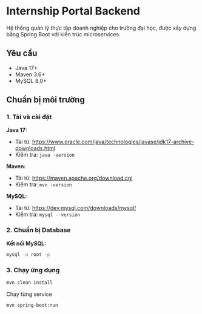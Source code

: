 # Internship Portal Backend

Hệ thống quản lý thực tập doanh nghiệp cho trường đại học, được xây dựng bằng Spring Boot với kiến trúc microservices.

## Yêu cầu

- Java 17+
- Maven 3.6+
- MySQL 8.0+

## Chuẩn bị môi trường

### 1. Tải và cài đặt

**Java 17:**
- Tải từ: https://www.oracle.com/java/technologies/javase/jdk17-archive-downloads.html
- Kiểm tra: `java -version`

**Maven:**
- Tải từ: https://maven.apache.org/download.cgi
- Kiểm tra: `mvn -version`

**MySQL:**
- Tải từ: https://dev.mysql.com/downloads/mysql/
- Kiểm tra: `mysql --version`

### 2. Chuẩn bị Database

**Kết nối MySQL:**
```bash
mysql -u root -p
```

### 3. Chạy ứng dụng

```bash
mvn clean install
```

Chạy từng service
```bash
mvn spring-boot:run
```
